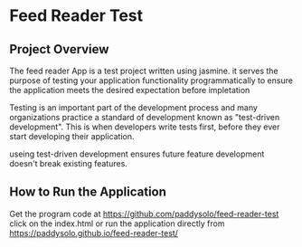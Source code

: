 # Feed Reader Test
## Project Overview

The feed reader App is a test project written using jasmine. it serves the purpose of testing your application functionality programmatically to ensure the application meets the desired expectation before impletation

Testing is an important part of the development process and many organizations practice a standard of development known as "test-driven development". This is when developers write tests first, before they ever start developing their application. 

useing test-driven development ensures  future feature development doesn't break existing features.


## How to Run the Application

Get the program code at https://github.com/paddysolo/feed-reader-test
click on the index.html 
or run the application directly from  https://paddysolo.github.io/feed-reader-test/
